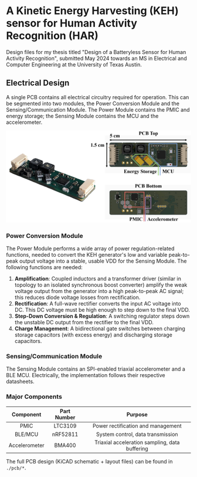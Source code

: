 # A Kinetic Energy Harvesting (KEH) sensor for Human Activity Recognition (HAR)
 
Design files for my thesis titled "Design of a Batteryless Sensor for Human Activity Recognition", submitted May 2024 towards an MS in Electrical and Computer Engineering at the University of Texas Austin.

## Electrical Design

A single PCB contains all electrical circuitry required for operation. This can be segmented into two modules, the Power Conversion Module and the Sensing/Communication Module. The Power Module contains the PMIC and energy storage; the Sensing Module contains the MCU and the accelerometer. 

![pcb with labels](pcb/images/pcb-label.png)

### Power Conversion Module

The Power Module performs a wide array of power regulation-related functions, needed to convert the KEH generator's low and variable peak-to-peak output voltage into a stable, usable VDD for the Sensing Module. The following functions are needed:

1. **Amplification**: Coupled inductors and a transformer driver (similar in topology to an isolated synchronous boost converter) amplify the weak voltage output from the generator into a high peak-to-peak AC signal; this reduces diode voltage losses from rectification.
2. **Rectification**: A full-wave rectifier converts the input AC voltage into DC. This DC voltage must be high enough to step down to the final VDD.
3. **Step-Down Conversion & Regulation**: A switching regulator steps down the unstable DC output from the rectifier to the final VDD.
4. **Charge Management**: A bidirectional gate switches between charging storage capacitors (with excess energy) and discharging storage capacitors.

### Sensing/Communication Module

The Sensing Module contains an SPI-enabled triaxial accelerometer and a BLE MCU. Electrically, the implementation follows their respective datasheets.

### Major Components

| **Component** | **Part Number** |                   **Purpose**                  |
|:-------------:|:---------------:|:----------------------------------------------:|
|      PMIC     |     LTC3109     |       Power rectification and management       |
|    BLE/MCU    |     nRF52811    |        System control, data transmission       |
| Accelerometer |      BMA400     | Triaxial acceleration sampling, data buffering |

The full PCB design (KiCAD schematic + layout files) can be found in `./pcb/*`.
